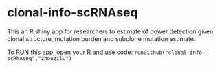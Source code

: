# clonal-info-scRNAseq
This an R shiny app for researchers to estimate of power detection given clonal structure, mutation burden and subclone mutation estimate.

To RUN this app, open your R and use code:
`runGithub("clonal-info-scRNAseq","zhouzilu")`
